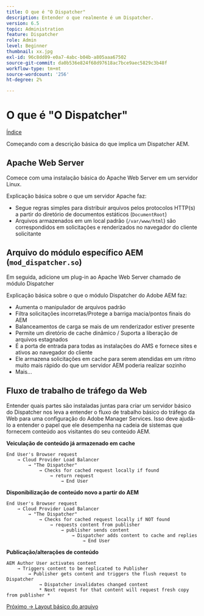 ```yaml
---
title: O que é "O Dispatcher"
description: Entender o que realmente é um Dispatcher.
version: 6.5
topic: Administration
feature: Dispatcher
role: Admin
level: Beginner
thumbnail: xx.jpg
exl-id: 96c8dd09-e0a7-4abc-b04b-a805aaa67502
source-git-commit: da0b536e824f68d97618ac7bce9aec5829c3b48f
workflow-type: tm+mt
source-wordcount: '256'
ht-degree: 2%

---
```


# O que é &quot;O Dispatcher&quot;

[Índice](./overview.md)

Começando com a descrição básica do que implica um Dispatcher AEM.

## Apache Web Server

Comece com uma instalação básica do Apache Web Server em um servidor Linux.

Explicação básica sobre o que um servidor Apache faz:

- Segue regras simples para distribuir arquivos pelos protocolos HTTP(s) a partir do diretório de documentos estáticos (`DocumentRoot`)
- Arquivos armazenados em um local padrão (`/var/www/html`) são correspondidos em solicitações e renderizados no navegador do cliente solicitante




## Arquivo do módulo específico AEM (`mod_dispatcher.so`)

Em seguida, adicione um plug-in ao Apache Web Server chamado de módulo Dispatcher

Explicação básica sobre o que o módulo Dispatcher do Adobe AEM faz:

- Aumenta o manipulador de arquivos padrão
- Filtra solicitações incorretas/Protege a barriga macia/pontos finais do AEM
- Balanceamentos de carga se mais de um renderizador estiver presente
- Permite um diretório de cache dinâmico / Suporta a liberação de arquivos estagnados
- É a porta de entrada para todas as instalações do AMS e fornece sites e ativos ao navegador do cliente
- Ele armazena solicitações em cache para serem atendidas em um ritmo muito mais rápido do que um servidor AEM poderia realizar sozinho
- Mais...

## Fluxo de trabalho de tráfego da Web

Entender quais partes são instaladas juntas para criar um servidor básico do Dispatcher nos leva a entender o fluxo de trabalho básico do tráfego da Web para uma configuração do Adobe Manager Services.
Isso deve ajudá-lo a entender o papel que ele desempenha na cadeia de sistemas que fornecem conteúdo aos visitantes do seu conteúdo AEM.

<b>Veiculação de conteúdo já armazenado em cache</b>

```
End User's Browser request 
    → Cloud Provider Load Balancer 
        → "The Dispatcher" 
            → Checks for cached request locally if found 
                → return request 
                    → End User
```

<b>Disponibilização de conteúdo novo a partir do AEM</b>

```
End User's Browser request 
    → Cloud Provider Load Balancer 
        → "The Dispatcher" 
            → Checks for cached request locally if NOT found 
                → requests content from publisher 
                    → publisher sends content 
                        → Dispatcher adds content to cache and replies 
                            → End User
```

<b>Publicação/alterações de conteúdo</b>

```
AEM Author User activates content 
    → Triggers content to be replicated to Publisher 
        → Publisher gets content and triggers the flush request to Dispatcher 
            → Dispatcher invalidates changed content 
            * Next request for that content will request fresh copy from publisher *
```

[Próximo -> Layout básico do arquivo](./basic-file-layout.md)
